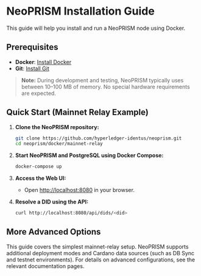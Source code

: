 # NeoPRISM Installation Guide

This guide will help you install and run a NeoPRISM node using Docker.

## Prerequisites

- **Docker**: [Install Docker](https://docs.docker.com/get-docker/)
- **Git**: [Install Git](https://git-scm.com/downloads)

> **Note:** During development and testing, NeoPRISM typically uses between 10–100 MB of memory. No special hardware requirements are expected.

## Quick Start (Mainnet Relay Example)

1. **Clone the NeoPRISM repository:**
   ```bash
   git clone https://github.com/hyperledger-identus/neoprism.git
   cd neoprism/docker/mainnet-relay
   ```

2. **Start NeoPRISM and PostgreSQL using Docker Compose:**
   ```bash
   docker-compose up
   ```

3. **Access the Web UI:**
   - Open [http://localhost:8080](http://localhost:8080) in your browser.

4. **Resolve a DID using the API:**
   ```bash
   curl http://localhost:8080/api/dids/<did>
   ```

## More Advanced Options

This guide covers the simplest mainnet-relay setup. NeoPRISM supports additional deployment modes and Cardano data sources (such as DB Sync and testnet environments). For details on advanced configurations, see the relevant documentation pages.

